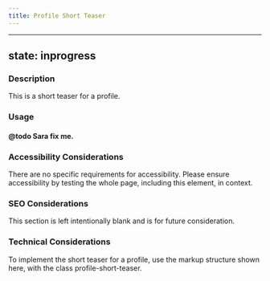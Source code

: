 ```yaml
---
title: Profile Short Teaser
---
```


---
state: inprogress
---

### Description
This is a short teaser for a profile.

### Usage
#### @todo Sara fix me.

### Accessibility Considerations
There are no specific requirements for accessibility. Please ensure accessibility by testing the whole page, including this element, in context.

### SEO Considerations
This section is left intentionally blank and is for future consideration.

### Technical Considerations
To implement the short teaser for a profile, use the markup structure shown here, with the class profile-short-teaser.
